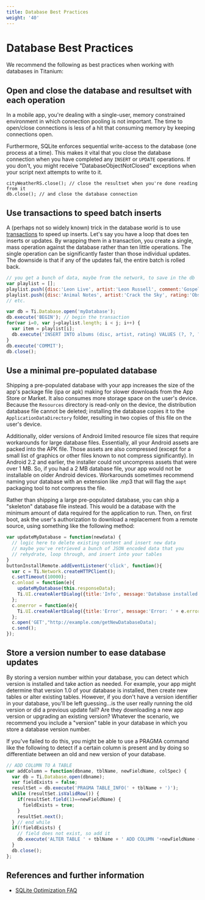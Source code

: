 ```yaml
---
title: Database Best Practices
weight: '40'
---
```


# Database Best Practices

We recommend the following as best practices when working with databases in Titanium:

## Open and close the database and resultset with each operation

In a mobile app, you're dealing with a single-user, memory constrained environment in which connection pooling is not important. The time to open/close connections is less of a hit that consuming memory by keeping connections open.

Furthermore, SQLite enforces sequential write-access to the database (one process at a time). This makes it vital that you close the database connection when you have completed any `INSERT` or `UPDATE` operations. If you don't, you might receive "DatabaseObjectNotClosed" exceptions when your script next attempts to write to it.

```
cityWeatherRS.close(); // close the resultset when you're done reading from it
db.close(); // and close the database connection
```

## Use transactions to speed batch inserts

A (perhaps not so widely known) trick in the database world is to use [transactions](http://www.sqlteam.com/article/introduction-to-transactions) to speed up inserts. Let's say you have a loop that does ten inserts or updates. By wrapping them in a transaction, you create a single, mass operation against the database rather than ten little operations. The single operation can be significantly faster than those individual updates. The downside is that if any of the updates fail, the entire batch is rolled back.

```javascript
// you get a bunch of data, maybe from the network, to save in the db
var playlist = [];
playlist.push({disc:'Leon Live', artist:'Leon Russell', comment:'Gospel, blues and rock rolled into one'});
playlist.push({disc:'Animal Notes', artist:'Crack the Sky', rating:'Obscure but rocking'});
// etc.

var db = Ti.Database.open('myDatabase');
db.execute('BEGIN'); // begin the transaction
for(var i=0, var j=playlist.length; i < j; i++) {
  var item = playlist[i];
  db.execute('INSERT INTO albums (disc, artist, rating) VALUES (?, ?, ?)', item.disc, item.artist, item.comment);
}
db.execute('COMMIT');
db.close();
```

## Use a minimal pre-populated database

Shipping a pre-populated database with your app increases the size of the app's package file (ipa or apk) making for slower downloads from the App Store or Market. It also consumes more storage space on the user's device. Because the `Resources` directory is read-only on the device, the distribution database file cannot be deleted; installing the database copies it to the `ApplicationDataDirectory` folder, resulting in two copies of this file on the user's device.

Additionally, older versions of Android limited resource file sizes that require workarounds for large database files. Essentially, all your Android assets are packed into the APK file. Those assets are also compressed (except for a small list of graphics or other files known to not compress significantly). In Android 2.2 and earlier, the installer could not uncompress assets that were over 1 MB. So, if you had a 2 MB database file, your app would not be installable on older Android devices. Workarounds sometimes recommend naming your database with an extension like .mp3 that will flag the `aapt` packaging tool to not compress the file.

Rather than shipping a large pre-populated database, you can ship a "skeleton" database file instead. This would be a database with the minimum amount of data required for the application to run. Then, on first boot, ask the user's authorization to download a replacement from a remote source, using something like the following method:

```javascript
var updateMyDatabase = function(newdata) {
  // logic here to delete existing content and insert new data
  // maybe you've retrieved a bunch of JSON encoded data that you
  // rehydrate, loop through, and insert into your tables
}
buttonInstallRemote.addEventListener('click', function(){
  var c = Ti.Network.createHTTPClient();
  c.setTimeout(10000);
  c.onload = function(e){
    updateMyDatabase(this.responseData);
    Ti.UI.createAlertDialog({title:'Info', message:'Database installed', buttonNames: ['OK']}).show();
  };
  c.onerror = function(e){
    Ti.UI.createAlertDialog({title:'Error', message:'Error: ' + e.error, buttonNames: ['OK']}).show();
  };
  c.open('GET',"http://example.com/getNewDatabaseData);
  c.send();
});
```

## Store a version number to ease database updates

By storing a version number within your database, you can detect which version is installed and take action as needed. For example, your app might determine that version 1.0 of your database is installed, then create new tables or alter existing tables. However, if you don't have a version identifier in your database, you'll be left guessing...is the user really running the old version or did a previous update fail? Are they downloading a new app version or upgrading an existing version? Whatever the scenario, we recommend you include a "version" table in your database in which you store a database version number.

If you've failed to do this, you might be able to use a PRAGMA command like the following to detect if a certain column is present and by doing so differentiate between an old and new version of your database.

```javascript
// ADD COLUMN TO A TABLE
var addColumn = function(dbname, tblName, newFieldName, colSpec) {
  var db = Ti.Database.open(dbname);
  var fieldExists = false;
  resultSet = db.execute('PRAGMA TABLE_INFO(' + tblName + ')');
  while (resultSet.isValidRow()) {
    if(resultSet.field(1)==newFieldName) {
      fieldExists = true;
    }
    resultSet.next();
  } // end while
  if(!fieldExists) {
    // field does not exist, so add it
    db.execute('ALTER TABLE ' + tblName + ' ADD COLUMN '+newFieldName + ' ' + colSpec);
  }
  db.close();
};
```

## References and further information

* [SQLite Optimization FAQ](http://www.whoishostingthis.com/compare/sqlite/optimize/)
